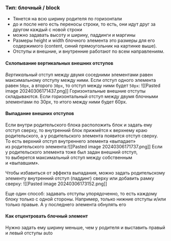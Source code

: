 ### Тип: блочный / block
- Тянется на всю ширину родителя по горизонтали
- до и после него есть переносы строки, то есть, они идут друг за другом каждый с новой строки
- можно задавать высоту и ширину, паддинги и маргины
- Размеры height и width блочного элемента это размеры для его содержимого (content, синий прямоугольник на картинке выше).
- Отступы и внешние, и внутренние работают по всем направлениям.
#### Схлопывание вертикальных внешних отступов
_Вертикальный_ отступ между двумя соседними элементами равен максимальному отступу между ними. Если отступ одного элемента равен `50px`, а второго `30px`, то отступ между ними будет `50px`: ![[Pasted image 20240306171437.png]]
Горизонтальные внешние отступы складываются. Если горизонтальный отступ между двумя блочными элементами по 30px, то итого между ними будет 60px.

#### Выпадание внешних отступов
Если внутри родительского блока расположить блок и задать ему отступ сверху, то внутренний блок прижмётся к верхнему краю родительского, а у родительского элемента появится отступ сверху. То есть верхний отступ внутреннего элемента «выпадает» из родительского элемента:![[Pasted image 20240306171737.png]]
Если у родительского элемента тоже был задан внешний отступ, то выберется максимальный отступ между собственным и «выпавшим».

Чтобы избавиться от эффекта выпадания, можно задать родительскому элементу внутренний отступ (паддинг) сверху или добавить рамку сверху: ![[Pasted image 20240306173152.png]]

Еще один способ: задавать отступы упорядоченно, то есть каждому блоку только с одной стороны. Например, только нижние отступы и/или только правые. А у последнего элемента обнулять его
#### Как отцентровать блочный элемент
Нужно задать ему ширину меньше, чем у родителя и выставить правый и левый отступы auto
